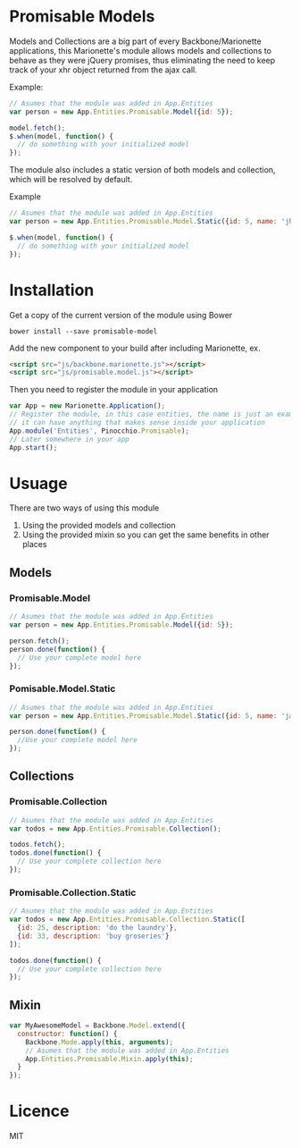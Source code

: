 # Promisable Models

Models and Collections are a big part of every Backbone/Marionette applications, this Marionette's module allows models and collections to behave as they were jQuery promises, thus eliminating the need to keep track of your xhr object returned from the ajax call.

Example:
```js
// Asumes that the module was added in App.Entities
var person = new App.Entities.Promisable.Model({id: 5});

model.fetch();
$.when(model, function() {
  // do something with your initialized model	
});
```

The module also includes a static version of both models and collection, which will be resolved by default.

Example
```js
// Asumes that the module was added in App.Entities
var person = new App.Entities.Promisable.Model.Static({id: 5, name: 'jhon'});

$.when(model, function() {
  // do something with your initialized model 
});
```

# Installation

Get a copy of the current version of the module using Bower

```
bower install --save promisable-model
```

Add the new component to your build after including Marionette, ex.

```html
<script src="js/backbone.marionette.js"></script>
<script src="js/promisable.model.js"></script>
```

Then you need to register the module in your application

```js
var App = new Marionette.Application();
// Register the module, in this case entities, the name is just an example,
// it can have anything that makes sense inside your application
App.module('Entities', Pinocchio.Promisable);
// Later somewhere in your app
App.start();
```

# Usuage

There are two ways of using this module
1. Using the provided models and collection
2. Using the provided mixin so you can get the same benefits in other places

## Models

### Promisable.Model

```js
// Asumes that the module was added in App.Entities
var person = new App.Entities.Promisable.Model({id: 5});

person.fetch();
person.done(function() {
  // Use your complete model here
});
```

### Pomisable.Model.Static
```js
// Asumes that the module was added in App.Entities
var person = new App.Entities.Promisable.Model.Static({id: 5, name: 'jane'});

person.done(function() {
  //Use your complete model here
});
```

## Collections

### Promisable.Collection

```js
// Asumes that the module was added in App.Entities
var todos = new App.Entities.Promisable.Collection();

todos.fetch();
todos.done(function() {
  // Use your complete collection here
});
```
### Promisable.Collection.Static

```js
// Asumes that the module was added in App.Entities
var todos = new App.Entities.Promisable.Collection.Static([
  {id: 25, description: 'do the laundry'},
  {id: 33, description: 'buy groseries'}
]);

todos.done(function() {
  // Use your complete collection here
});
```
## Mixin

```js
var MyAwesomeModel = Backbone.Model.extend({
  constructor: function() {
    Backbone.Mode.apply(this, arguments);
    // Asumes that the module was added in App.Entities
    App.Entities.Promisable.Mixin.apply(this);
  }
});
```

# Licence

MIT
